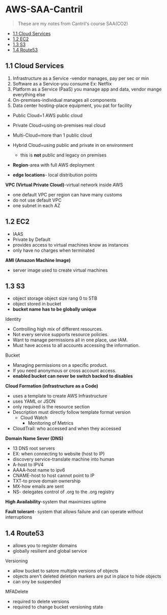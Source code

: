 # AWS-SAA-Cantril
>These are my notes from Cantril's course SAA(CO2)

- [1.1 Cloud Services](#11-cloud-services)
- [1.2 EC2](#12-ec2)
- [1.3 S3](#13-s3)
- [1.4 Route53](#14-route53) 



## 1.1 Cloud Services 
1.	Infrastructure as a Service -vendor manages, pay per sec or min 
2.	Software as a Service-you consume Ex: Netflix
3.	Platform as a Service (PaaS) you manage app and data, vendor mange everything else
4.	On-premises-individual manages all components 
5.	Data center hosting-place equipment, you pat for facility

- Public Cloud=1 AWS public cloud
- Private Cloud=using on-premises real cloud
- Multi-Cloud=more than 1 public cloud
- Hybrid Cloud=using public and private in on environment 
  - this is **not** public and legacy on premises 

- **Region**-area with full AWS deployment
- **edge locations**- local distribution points 

**VPC (Virtual Private Cloud)**-virtual network inside AWS
- one default VPC per region can have many customs 
- do not use default VPC
- one subnet in each AZ

## 1.2 EC2
- IAAS
- Private by Default
- provides access to virtual machines know as instances 
- only have no charges when terminated

**AMI (Amazon Machine Image)**
- server image used to create virtual machines

## 1.3 S3
- object storage object size rang 0 to 5TB
- object stored in bucket
- **bucket name has to be globally unique**

Identity
- Controlling high mix of different resources.
- Not every service supports resource policies.
- Want to manage permissions all in one place, use IAM.
- Must have access to all accounts accessing the information.

Bucket
- Managing permissions on a specific product.
- If you need anonymous or cross account access.
- **enabled bucket can never be switch backed to disables**

**Cloud Formation (infrastructure as a Code)**
- uses a template to create AWS Infrastructure 
- uses YAML or JSON
- only required is the resource section
- Description must directly follow template format version
  - Cloud Watch
    - Monitoring of Metrics
- CloudTrail: who accessed and when they accessed 

**Domain Name Sever (DNS)**
- 13 DNS root servers
- EX: when connecting to website (host to IP)
- discovery service-translate machine into human
- A-host to IPV4
- AAAA-host name to ipv6
-	CNAME-host to host cannot point to IP
- TXT-to prove domain ownership
-	MX-how emails are sent 
-	NS- delegates control of .org to the .org registry

**High Availability**-system that maximizes uptime

**Fault tolerant**- system that allows failure and can operate without interruptions
## 1.4 Route53
- allows you to register domains
- globally resilient and global service

Versioning
- allow bucket to satore multiple versions of objects 
- objects aren't deleted deletion markers are put in place to hide objects 
- can ony be suspended

MFADelete 
- required to delete versions
- required to change bucket versioning state
